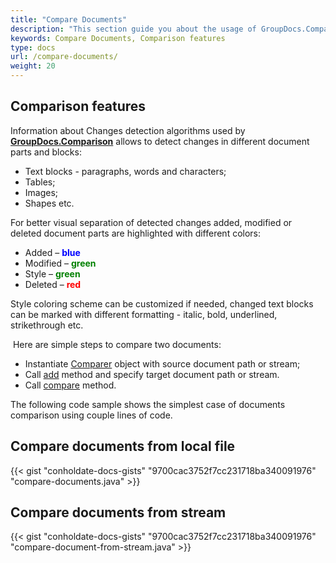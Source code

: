 ```yaml
---
title: "Compare Documents"
description: "This section guide you about the usage of GroupDocs.Comparison API which is a part of Conholdate.Total for Java. The article below shows that how you can simply compare documents."
keywords: Compare Documents, Comparison features 
type: docs
url: /compare-documents/
weight: 20
---
```

## Comparison features

Information about Changes detection algorithms used by **[GroupDocs.Comparison](https://products.groupdocs.com/comparison/java)** allows to detect changes in different document parts and blocks:

*   Text blocks - paragraphs, words and characters;  
*   Tables;
*   Images;
*   Shapes etc.
    
For better visual separation of detected changes added, modified or deleted document parts are highlighted with different colors:

*   Added – <font color="blue">**blue** </font>
*   Modified – <font color="green">**green**</font>
*   Style – <font color="green">**green**</font>
*   Deleted – <font color="red">**red**</font>

Style coloring scheme can be customized if needed, changed text blocks can be marked with different formatting - italic, bold, underlined, strikethrough etc.

 Here are simple steps to compare two documents:
*   Instantiate [Comparer](https://apireference.groupdocs.com/comparison/java/com.groupdocs.comparison/Comparer) object with source document path or stream;
*   Call [add](https://apireference.groupdocs.com/comparison/java/com.groupdocs.comparison/Comparer#add(java.lang.String)) method and specify target document path or stream.
*   Call [compare](https://apireference.groupdocs.com/comparison/java/com.groupdocs.comparison/Comparer#compare(java.lang.String)) method.

The following code sample shows the simplest case of documents comparison using couple lines of code.

## Compare documents from local file

{{< gist "conholdate-docs-gists" "9700cac3752f7cc231718ba340091976" "compare-documents.java" >}}




## Compare documents from stream

{{< gist "conholdate-docs-gists" "9700cac3752f7cc231718ba340091976" "compare-document-from-stream.java" >}}





